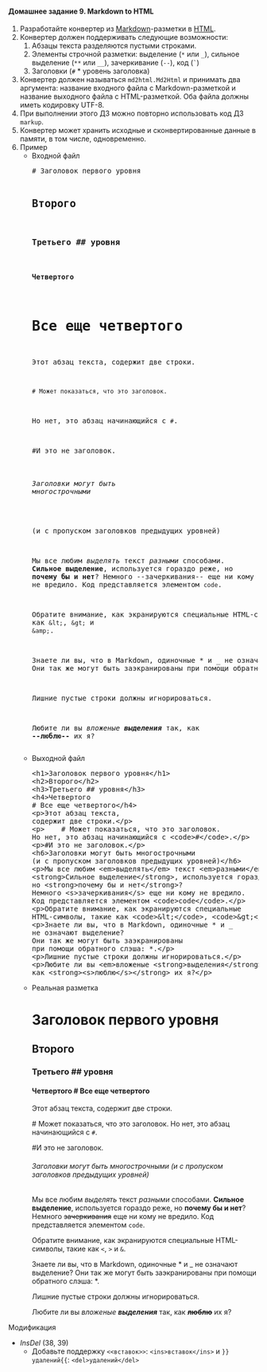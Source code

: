 <h4 id="md2html">Домашнее задание 9. Markdown to HTML</h4>
<ol><li>
            Разработайте конвертер из
            <a href="https://ru.wikipedia.org/wiki/Markdown">Markdown</a>-разметки
            в <a href="https://ru.wikipedia.org/wiki/HTML">HTML</a>.
        </li><li>
            Конвертер должен поддерживать следующие возможности:
            <ol><li>
                    Абзацы текста разделяются пустыми строками.
                </li><li>
                    Элементы строчной разметки:
                    выделение (<code>*</code> или <code>_</code>),
                    сильное выделение (<code>**</code> или <code>__</code>),
                    зачеркивание (<code>--</code>),
                    код (<code>`</code>)
                </li><li>
                    Заголовки (<code>#</code> * уровень заголовка)
                </li></ol></li><li>
            Конвертер должен называться <code>md2html.Md2Html</code> и
            принимать два аргумента: название входного файла
            с Markdown-разметкой и название выходного файла
            c HTML-разметкой. Оба файла должны иметь кодировку UTF-8.
        </li><li>
            При выполнении этого ДЗ можно повторно использовать код
            ДЗ <code>markup</code>.
        </li><li>
            Конвертер может хранить исходные и сконвертированные данные
            в памяти, в том числе, одновременно.
        </li><li>
            Пример
          <ul><li>
              Входной файл
            <pre># Заголовок первого уровня

## Второго

### Третьего ## уровня

#### Четвертого
# Все еще четвертого

Этот абзац текста,
содержит две строки.

    # Может показаться, что это заголовок.
Но нет, это абзац начинающийся с `#`.

#И это не заголовок.

###### Заголовки могут быть многострочными
(и с пропуском заголовков предыдущих уровней)

Мы все любим *выделять* текст _разными_ способами.
**Сильное выделение**, используется гораздо реже,
но __почему бы и нет__?
Немного --зачеркивания-- еще ни кому не вредило.
Код представляется элементом `code`.

Обратите внимание, как экранируются специальные
HTML-символы, такие как `&lt;`, `&gt;` и `&amp;`.

Знаете ли вы, что в Markdown, одиночные * и _
не означают выделение?
Они так же могут быть заэкранированы
при помощи обратного слэша: \*.



Лишние пустые строки должны игнорироваться.

Любите ли вы *вложеные __выделения__* так,
как __--люблю--__ их я?
</pre></li><li>
Выходной файл
<pre>&lt;h1&gt;Заголовок первого уровня&lt;/h1&gt;
&lt;h2&gt;Второго&lt;/h2&gt;
&lt;h3&gt;Третьего ## уровня&lt;/h3&gt;
&lt;h4&gt;Четвертого
# Все еще четвертого&lt;/h4&gt;
&lt;p&gt;Этот абзац текста,
содержит две строки.&lt;/p&gt;
&lt;p&gt;    # Может показаться, что это заголовок.
Но нет, это абзац начинающийся с &lt;code&gt;#&lt;/code&gt;.&lt;/p&gt;
&lt;p&gt;#И это не заголовок.&lt;/p&gt;
&lt;h6&gt;Заголовки могут быть многострочными
(и с пропуском заголовков предыдущих уровней)&lt;/h6&gt;
&lt;p&gt;Мы все любим &lt;em&gt;выделять&lt;/em&gt; текст &lt;em&gt;разными&lt;/em&gt; способами.
&lt;strong&gt;Сильное выделение&lt;/strong&gt;, используется гораздо реже,
но &lt;strong&gt;почему бы и нет&lt;/strong&gt;?
Немного &lt;s&gt;зачеркивания&lt;/s&gt; еще ни кому не вредило.
Код представляется элементом &lt;code&gt;code&lt;/code&gt;.&lt;/p&gt;
&lt;p&gt;Обратите внимание, как экранируются специальные
HTML-символы, такие как &lt;code&gt;&amp;lt;&lt;/code&gt;, &lt;code&gt;&amp;gt;&lt;/code&gt; и &lt;code&gt;&amp;amp;&lt;/code&gt;.&lt;/p&gt;
&lt;p&gt;Знаете ли вы, что в Markdown, одиночные * и _
не означают выделение?
Они так же могут быть заэкранированы
при помощи обратного слэша: *.&lt;/p&gt;
&lt;p&gt;Лишние пустые строки должны игнорироваться.&lt;/p&gt;
&lt;p&gt;Любите ли вы &lt;em&gt;вложеные &lt;strong&gt;выделения&lt;/strong&gt;&lt;/em&gt; так,
как &lt;strong&gt;&lt;s&gt;люблю&lt;/s&gt;&lt;/strong&gt; их я?&lt;/p&gt;
</pre></li><li>
Реальная разметка
<div class="no-toc"><h1 id="N66063">Заголовок первого уровня</h1><h2 id="N66065">Второго</h2><h3 id="N66067">Третьего ## уровня</h3><h4 id="N66069">Четвертого
# Все еще четвертого</h4><p>Этот абзац текста,
содержит две строки.</p><p>    # Может показаться, что это заголовок.
Но нет, это абзац начинающийся с <code>#</code>.</p><p>#И это не заголовок.</p><h6>Заголовки могут быть многострочными
(и с пропуском заголовков предыдущих уровней)</h6><p>Мы все любим <em>выделять</em> текст <em>разными</em> способами.
<strong>Сильное выделение</strong>, используется гораздо реже,
но <strong>почему бы и нет</strong>?
Немного <s>зачеркивания</s> еще ни кому не вредило.
Код представляется элементом <code>code</code>.</p><p>Обратите внимание, как экранируются специальные
HTML-символы, такие как <code>&lt;</code>, <code>&gt;</code> и <code>&amp;</code>.</p><p>Знаете ли вы, что в Markdown, одиночные * и _
не означают выделение?
Они так же могут быть заэкранированы
при помощи обратного слэша: *.</p><p>Лишние пустые строки должны игнорироваться.</p><p>Любите ли вы <em>вложеные <strong>выделения</strong></em> так,
как <strong><s>люблю</s></strong> их я?</p></div></li></ul></li></ol>


Модификация
* *InsDel* (38, 39)
    * Добавьте поддержку
      `<<вставок>>`: `<ins>вставок</ins>` и
      `}}удалений{{`: `<del>удалений</del>`

